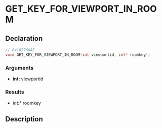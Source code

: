 # GET_KEY_FOR_VIEWPORT_IN_ROOM

## Declaration
```cpp
// 0x10776AAE
void GET_KEY_FOR_VIEWPORT_IN_ROOM(int viewportid, int* roomkey);
```

### Arguments
- **int:** viewportid

### Results
- **int*:** roomkey

## Description
